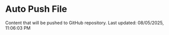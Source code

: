 # Auto Push File

Content that will be pushed to GitHub repository.
Last updated: 08/05/2025, 11:06:03 PM